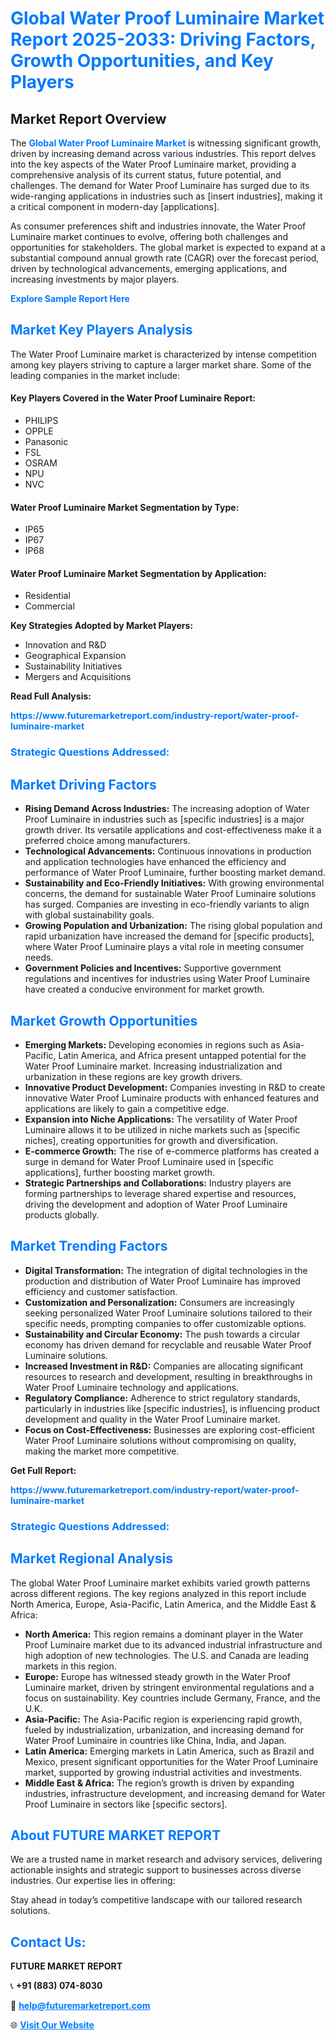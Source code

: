<h1 style="color: #007BFF;">Global Water Proof Luminaire Market Report 2025-2033: Driving Factors, Growth Opportunities, and Key Players</h1>

<section id="overview">
<h2>Market Report Overview</h2>
<p>The <a href="https://www.futuremarketreport.com/industry-report/water-proof-luminaire-market" style="color: #007BFF; text-decoration: none;"><strong>Global Water Proof Luminaire Market</strong></a> is witnessing significant growth, driven by increasing demand across various industries. This report delves into the key aspects of the Water Proof Luminaire market, providing a comprehensive analysis of its current status, future potential, and challenges. The demand for Water Proof Luminaire has surged due to its wide-ranging applications in industries such as [insert industries], making it a critical component in modern-day [applications].</p>
<p>As consumer preferences shift and industries innovate, the Water Proof Luminaire market continues to evolve, offering both challenges and opportunities for stakeholders. The global market is expected to expand at a substantial compound annual growth rate (CAGR) over the forecast period, driven by technological advancements, emerging applications, and increasing investments by major players.</p>
</section>

<section id="overview">
<p><a href="https://www.futuremarketreport.com/request-sample/reportId=53645" style="color: #007BFF; text-decoration: none;"><strong>Explore Sample Report Here</strong></a></p>
</section>

<section id="key-players">
<h2 style="color: #007BFF;">Market Key Players Analysis</h2>
<p>The Water Proof Luminaire market is characterized by intense competition among key players striving to capture a larger market share. Some of the leading companies in the market include:</p>
<h4>Key Players Covered in the Water Proof Luminaire Report:</h4>
<ul><li>PHILIPS</li><li>OPPLE</li><li>Panasonic</li><li>FSL</li><li>OSRAM</li><li>NPU</li><li>NVC</li></ul>
<h4>Water Proof Luminaire Market Segmentation by Type:</h4>
<ul><li>IP65</li><li>IP67</li><li>IP68</li></ul>

<h4>Water Proof Luminaire Market Segmentation by Application:</h4>
<ul><li>Residential</li><li>Commercial</li></ul>
<p><strong>Key Strategies Adopted by Market Players:</strong></p>
<ul>
<li>Innovation and R&D</li>
<li>Geographical Expansion</li>
<li>Sustainability Initiatives</li>
<li>Mergers and Acquisitions</li>
</ul>
</section>

<section>
<p><strong>Read Full Analysis: </strong></p><a href="https://www.futuremarketreport.com/industry-report/water-proof-luminaire-market" style="color: #007BFF; text-decoration: none;"><strong>https://www.futuremarketreport.com/industry-report/water-proof-luminaire-market</strong></a>
<h3 style="color: #007BFF;">Strategic Questions Addressed:</h3>
</section>

<section id="driving-factors">
<h2 style="color: #007BFF;">Market Driving Factors</h2>
<ul>
<li><strong>Rising Demand Across Industries:</strong> The increasing adoption of Water Proof Luminaire in industries such as [specific industries] is a major growth driver. Its versatile applications and cost-effectiveness make it a preferred choice among manufacturers.</li>
<li><strong>Technological Advancements:</strong> Continuous innovations in production and application technologies have enhanced the efficiency and performance of Water Proof Luminaire, further boosting market demand.</li>
<li><strong>Sustainability and Eco-Friendly Initiatives:</strong> With growing environmental concerns, the demand for sustainable Water Proof Luminaire solutions has surged. Companies are investing in eco-friendly variants to align with global sustainability goals.</li>
<li><strong>Growing Population and Urbanization:</strong> The rising global population and rapid urbanization have increased the demand for [specific products], where Water Proof Luminaire plays a vital role in meeting consumer needs.</li>
<li><strong>Government Policies and Incentives:</strong> Supportive government regulations and incentives for industries using Water Proof Luminaire have created a conducive environment for market growth.</li>
</ul>
</section>

<section id="growth-opportunities">
<h2 style="color: #007BFF;">Market Growth Opportunities</h2>
<ul>
<li><strong>Emerging Markets:</strong> Developing economies in regions such as Asia-Pacific, Latin America, and Africa present untapped potential for the Water Proof Luminaire market. Increasing industrialization and urbanization in these regions are key growth drivers.</li>
<li><strong>Innovative Product Development:</strong> Companies investing in R&D to create innovative Water Proof Luminaire products with enhanced features and applications are likely to gain a competitive edge.</li>
<li><strong>Expansion into Niche Applications:</strong> The versatility of Water Proof Luminaire allows it to be utilized in niche markets such as [specific niches], creating opportunities for growth and diversification.</li>
<li><strong>E-commerce Growth:</strong> The rise of e-commerce platforms has created a surge in demand for Water Proof Luminaire used in [specific applications], further boosting market growth.</li>
<li><strong>Strategic Partnerships and Collaborations:</strong> Industry players are forming partnerships to leverage shared expertise and resources, driving the development and adoption of Water Proof Luminaire products globally.</li>
</ul>
</section>

<section id="trending-factors">
<h2 style="color: #007BFF;">Market Trending Factors</h2>
<ul>
<li><strong>Digital Transformation:</strong> The integration of digital technologies in the production and distribution of Water Proof Luminaire has improved efficiency and customer satisfaction.</li>
<li><strong>Customization and Personalization:</strong> Consumers are increasingly seeking personalized Water Proof Luminaire solutions tailored to their specific needs, prompting companies to offer customizable options.</li>
<li><strong>Sustainability and Circular Economy:</strong> The push towards a circular economy has driven demand for recyclable and reusable Water Proof Luminaire solutions.</li>
<li><strong>Increased Investment in R&D:</strong> Companies are allocating significant resources to research and development, resulting in breakthroughs in Water Proof Luminaire technology and applications.</li>
<li><strong>Regulatory Compliance:</strong> Adherence to strict regulatory standards, particularly in industries like [specific industries], is influencing product development and quality in the Water Proof Luminaire market.</li>
<li><strong>Focus on Cost-Effectiveness:</strong> Businesses are exploring cost-efficient Water Proof Luminaire solutions without compromising on quality, making the market more competitive.</li>
</ul>
</section>

<section>
<p><strong>Get Full Report: </strong></p><a href="https://www.futuremarketreport.com/industry-report/water-proof-luminaire-market" style="color: #007BFF; text-decoration: none;"><strong>https://www.futuremarketreport.com/industry-report/water-proof-luminaire-market</strong></a>
<h3 style="color: #007BFF;">Strategic Questions Addressed:</h3>
</section>


<section id="regional-analysis">
<h2 style="color: #007BFF;">Market Regional Analysis</h2>
<p>The global Water Proof Luminaire market exhibits varied growth patterns across different regions. The key regions analyzed in this report include North America, Europe, Asia-Pacific, Latin America, and the Middle East & Africa:</p>
<ul>
<li><strong>North America:</strong> This region remains a dominant player in the Water Proof Luminaire market due to its advanced industrial infrastructure and high adoption of new technologies. The U.S. and Canada are leading markets in this region.</li>
<li><strong>Europe:</strong> Europe has witnessed steady growth in the Water Proof Luminaire market, driven by stringent environmental regulations and a focus on sustainability. Key countries include Germany, France, and the U.K.</li>
<li><strong>Asia-Pacific:</strong> The Asia-Pacific region is experiencing rapid growth, fueled by industrialization, urbanization, and increasing demand for Water Proof Luminaire in countries like China, India, and Japan.</li>
<li><strong>Latin America:</strong> Emerging markets in Latin America, such as Brazil and Mexico, present significant opportunities for the Water Proof Luminaire market, supported by growing industrial activities and investments.</li>
<li><strong>Middle East & Africa:</strong> The region’s growth is driven by expanding industries, infrastructure development, and increasing demand for Water Proof Luminaire in sectors like [specific sectors].</li>
</ul>
</section>

<footer>
<h2 style="color: #007BFF;">About FUTURE MARKET REPORT</h2>
<p>We are a trusted name in market research and advisory services, delivering actionable insights and strategic support to businesses across diverse industries. Our expertise lies in offering:</p>

<p>Stay ahead in today’s competitive landscape with our tailored research solutions.</p>

<h2 style="color: #007BFF;">Contact Us:</h2>
<p><strong>FUTURE MARKET REPORT</strong></p>
<p>📞 <strong>+91 (883) 074-8030</strong></p>
<p>📧 <strong><a href="mailto:help@futuremarketreport.com" style="color: #007BFF;">help@futuremarketreport.com</a></strong></p>
<p>🌐 <strong><a href="https://www.futuremarketreport.com/" style="color: #007BFF;">Visit Our Website</a></strong></p>
</footer>
